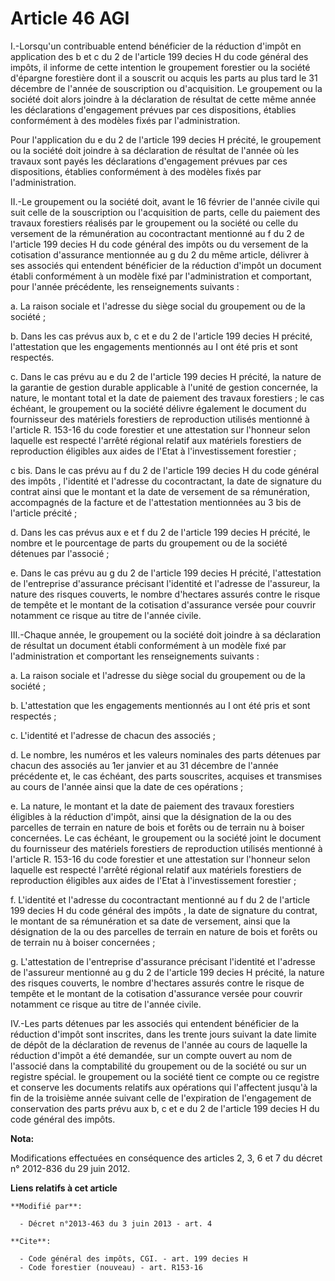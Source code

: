 # Article 46 AGI

I.-Lorsqu'un contribuable entend bénéficier de la réduction d'impôt en application des b et c du 2 de l'article 199 decies H
du code général des impôts, il informe de cette intention le groupement forestier ou la société d'épargne forestière dont il
a souscrit ou acquis les parts au plus tard le 31 décembre de l'année de souscription ou d'acquisition. Le groupement ou la
société doit alors joindre à la déclaration de résultat de cette même année les déclarations d'engagement prévues par ces
dispositions, établies conformément à des modèles fixés par l'administration. 

Pour l'application du e du 2 de l'article 199 decies H précité, le groupement ou la société doit joindre à sa déclaration de
résultat de l'année où les travaux sont payés les déclarations d'engagement prévues par ces dispositions, établies
conformément à des modèles fixés par l'administration. 

II.-Le groupement ou la société doit, avant le 16 février de l'année civile qui suit celle de la souscription ou
l'acquisition de parts, celle du paiement des travaux forestiers réalisés par le groupement ou la société ou celle du
versement de la rémunération au cocontractant mentionné au f du 
2 de l'article 199 decies H du code général des impôts 
ou du versement de la cotisation d'assurance mentionnée au g du 2 du même article, délivrer à ses associés qui entendent
bénéficier de la réduction d'impôt un document établi conformément à un modèle fixé par l'administration et comportant, pour
l'année précédente, les renseignements suivants : 

a. La raison sociale et l'adresse du siège social du groupement ou de la société ; 

b. Dans les cas prévus aux b, c et e du 2 de l'article 199 decies H précité, l'attestation que les engagements mentionnés au
I ont été pris et sont respectés. 

c. Dans le cas prévu au e du 2 de l'article 199 decies H précité, la nature de la garantie de gestion durable applicable à
l'unité de gestion concernée, la nature, le montant total et la date de paiement des travaux forestiers ; le cas échéant, le
groupement ou la société délivre également le document du fournisseur des matériels forestiers de reproduction utilisés
mentionné à l'article R. 153-16 du code forestier et une attestation sur l'honneur selon laquelle est respecté l'arrêté
régional relatif aux matériels forestiers de reproduction éligibles aux aides de l'Etat à l'investissement forestier ; 

c bis. Dans le cas prévu au f du 
2 de l'article 199 decies H du code général des impôts
, l'identité et l'adresse du cocontractant, la date de signature du contrat ainsi que le montant et la date de versement de
sa rémunération, accompagnés de la facture et de l'attestation mentionnées au 3 bis de l'article précité ; 

d. Dans les cas prévus aux e et f du 2 de l'article 199 decies H précité, le nombre et le pourcentage de parts du groupement
ou de la société détenues par l'associé ; 

e. Dans le cas prévu au g du 2 de l'article 199 decies H précité, l'attestation de l'entreprise d'assurance précisant
l'identité et l'adresse de l'assureur, la nature des risques couverts, le nombre d'hectares assurés contre le risque de
tempête et le montant de la cotisation d'assurance versée pour couvrir notamment ce risque au titre de l'année civile. 

III.-Chaque année, le groupement ou la société doit joindre à sa déclaration de résultat un document établi conformément à un
modèle fixé par l'administration et comportant les renseignements suivants : 

a. La raison sociale et l'adresse du siège social du groupement ou de la société ; 

b. L'attestation que les engagements mentionnés au I ont été pris et sont respectés ; 

c. L'identité et l'adresse de chacun des associés ; 

d. Le nombre, les numéros et les valeurs nominales des parts détenues par chacun des associés au 1er janvier et au 31
décembre de l'année précédente et, le cas échéant, des parts souscrites, acquises et transmises au cours de l'année ainsi que
la date de ces opérations ; 

e. La nature, le montant et la date de paiement des travaux forestiers éligibles à la réduction d'impôt, ainsi que la
désignation de la ou des parcelles de terrain en nature de bois et forêts ou de terrain nu à boiser concernées. Le cas
échéant, le groupement ou la société joint le document du fournisseur des matériels forestiers de reproduction utilisés
mentionné à l'article R. 153-16 du code forestier et une attestation sur l'honneur selon laquelle est respecté l'arrêté
régional relatif aux matériels forestiers de reproduction éligibles aux aides de l'Etat à l'investissement forestier ; 

f. L'identité et l'adresse du cocontractant mentionné au f du 
2 de l'article 199 decies H du code général des impôts
, la date de signature du contrat, le montant de sa rémunération et sa date de versement, ainsi que la désignation de la ou
des parcelles de terrain en nature de bois et forêts ou de terrain nu à boiser concernées ; 

g. L'attestation de l'entreprise d'assurance précisant l'identité et l'adresse de l'assureur mentionné au g du 2 de l'article
199 decies H précité, la nature des risques couverts, le nombre d'hectares assurés contre le risque de tempête et le montant
de la cotisation d'assurance versée pour couvrir notamment ce risque au titre de l'année civile. 

IV.-Les parts détenues par les associés qui entendent bénéficier de la réduction d'impôt sont inscrites, dans les trente
jours suivant la date limite de dépôt de la déclaration de revenus de l'année au cours de laquelle la réduction d'impôt a été
demandée, sur un compte ouvert au nom de l'associé dans la comptabilité du groupement ou de la société ou sur un registre
spécial. le groupement ou la société tient ce compte ou ce registre et conserve les documents relatifs aux opérations qui
l'affectent jusqu'à la fin de la troisième année suivant celle de l'expiration de l'engagement de conservation des parts
prévu aux b, c et e du 2 de l'article 199 decies H du code général des impôts.

**Nota:**

Modifications effectuées en conséquence des articles 2, 3, 6 et 7  du décret n° 2012-836 du 29 juin 2012.

**Liens relatifs à cet article**

	**Modifié par**:

	  - Décret n°2013-463 du 3 juin 2013 - art. 4

	**Cite**:

	  - Code général des impôts, CGI. - art. 199 decies H
	  - Code forestier (nouveau) - art. R153-16
